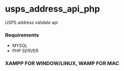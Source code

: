 # usps_address_api_php
USPS address validate api

### Requirements
- MYSQL
- PHP SERVER

### XAMPP FOR WINDOW/LINUX, WAMP FOR MAC
